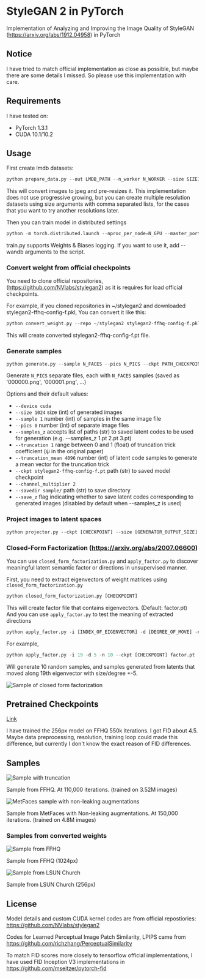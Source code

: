 # StyleGAN 2 in PyTorch

Implementation of Analyzing and Improving the Image Quality of StyleGAN (https://arxiv.org/abs/1912.04958) in PyTorch

## Notice

I have tried to match official implementation as close as possible, but maybe there are some details I missed. So please use this implementation with care.

## Requirements

I have tested on:

* PyTorch 1.3.1
* CUDA 10.1/10.2

## Usage

First create lmdb datasets:

```python
python prepare_data.py --out LMDB_PATH --n_worker N_WORKER --size SIZE1,SIZE2,SIZE3,... DATASET_PATH
```

This will convert images to jpeg and pre-resizes it. This implementation does not use progressive growing, but you can create multiple resolution datasets using size arguments with comma separated lists, for the cases that you want to try another resolutions later.

Then you can train model in distributed settings

```python
python -m torch.distributed.launch --nproc_per_node=N_GPU --master_port=PORT train.py --batch BATCH_SIZE LMDB_PATH
```

train.py supports Weights & Biases logging. If you want to use it, add --wandb arguments to the script.

### Convert weight from official checkpoints

You need to clone official repositories, (https://github.com/NVlabs/stylegan2) as it is requires for load official checkpoints.

For example, if you cloned repositories in ~/stylegan2 and downloaded stylegan2-ffhq-config-f.pkl, You can convert it like this:

```python
python convert_weight.py --repo ~/stylegan2 stylegan2-ffhq-config-f.pkl
```

This will create converted stylegan2-ffhq-config-f.pt file.

### Generate samples

```python
python generate.py --sample N_FACES --pics N_PICS --ckpt PATH_CHECKPOINT
```

Generate `N_PICS` separate files, each with `N_FACES` samples (saved as '000000.png', '000001.png', …)

Options and their default values:

- `--device cuda`
- `--size 1024` size (int) of generated images
- `--sample 1` number (int) of samples in the same image file
- `--pics 0` number (int) of separate image files
- `--samples_z` accepts list of paths (str) to saved latent codes to be used for generation (e.g. --samples_z 1.pt 2.pt 3.pt)
- `--truncation 1` range between 0 and 1 (float) of truncation trick coefficient (ψ in the original paper)
- `--truncation_mean 4096` number (int) of latent code samples to generate a mean vector for the truncation trick
- `--ckpt stylegan2-ffhq-config-f.pt` path (str) to saved model checkpoint
- `--channel_multiplier 2`
- `--savedir sample/` path (str) to save directory
- `--save_z` flag indicating whether to save latent codes corresponding to generated images (disabled by default when --samples_z is used)

### Project images to latent spaces

```python
python projector.py --ckpt [CHECKPOINT] --size [GENERATOR_OUTPUT_SIZE] FILE1 FILE2 ...
```

### Closed-Form Factorization (https://arxiv.org/abs/2007.06600)

You can use `closed_form_factorization.py` and `apply_factor.py` to discover meaningful latent semantic factor or directions in unsupervised manner.

First, you need to extract eigenvectors of weight matrices using `closed_form_factorization.py`

```python
python closed_form_factorization.py [CHECKPOINT]
```

This will create factor file that contains eigenvectors. (Default: factor.pt) And you can use `apply_factor.py` to test the meaning of extracted directions

```python
python apply_factor.py -i [INDEX_OF_EIGENVECTOR] -d [DEGREE_OF_MOVE] -n [NUMBER_OF_SAMPLES] --ckpt [CHECKPOINT] [FACTOR_FILE]
```

For example,

```python
python apply_factor.py -i 19 -d 5 -n 10 --ckpt [CHECKPOINT] factor.pt
```

Will generate 10 random samples, and samples generated from latents that moved along 19th eigenvector with size/degree +-5.

![Sample of closed form factorization](factor_index-13_degree-5.0.png)

## Pretrained Checkpoints

[Link](https://drive.google.com/open?id=1PQutd-JboOCOZqmd95XWxWrO8gGEvRcO)

I have trained the 256px model on FFHQ 550k iterations. I got FID about 4.5. Maybe data preprocessing, resolution, training loop could made this difference, but currently I don't know the exact reason of FID differences.

## Samples

![Sample with truncation](doc/sample.png)

Sample from FFHQ. At 110,000 iterations. (trained on 3.52M images)

![MetFaces sample with non-leaking augmentations](doc/sample-metfaces.png)

Sample from MetFaces with Non-leaking augmentations. At 150,000 iterations. (trained on 4.8M images)


### Samples from converted weights

![Sample from FFHQ](doc/stylegan2-ffhq-config-f.png)

Sample from FFHQ (1024px)

![Sample from LSUN Church](doc/stylegan2-church-config-f.png)

Sample from LSUN Church (256px)

## License

Model details and custom CUDA kernel codes are from official repostiories: https://github.com/NVlabs/stylegan2

Codes for Learned Perceptual Image Patch Similarity, LPIPS came from https://github.com/richzhang/PerceptualSimilarity

To match FID scores more closely to tensorflow official implementations, I have used FID Inception V3 implementations in https://github.com/mseitzer/pytorch-fid
